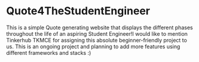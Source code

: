 # Quote4TheStudentEngineer
This is a simple Quote generating website that displays the different phases throughout the life of an aspiring Student Engineer!I would like to mention Tinkerhub TKMCE for assigning this absolute beginner-friendly project to us. This is an ongoing project and planning to add more features using different frameworks and stacks :)
